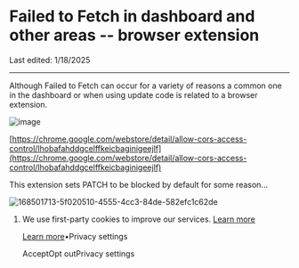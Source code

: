 # Failed to Fetch in dashboard and other areas -- browser extension

Last edited: 1/18/2025

* * *

Although Failed to Fetch can occur for a variety of reasons a common one in the dashboard or when using update code is related to a browser extension.

![image](https://supabase.com/docs/img/troubleshooting/7fe991ac-40ea-4628-a5e3-181d706225ea.png)

[https://chrome.google.com/webstore/detail/allow-cors-access-control/lhobafahddgcelffkeicbaginigeejlf](https://chrome.google.com/webstore/detail/allow-cors-access-control/lhobafahddgcelffkeicbaginigeejlf)

This extension sets PATCH to be blocked by default for some reason...

![168501713-5f020510-4555-4cc3-84de-582efc1c62de](https://github.com/supabase/supabase/assets/54564956/c61b9292-2954-4c68-8129-995941f36210)

1. We use first-party cookies to improve our services. [Learn more](https://supabase.com/privacy#8-cookies-and-similar-technologies-used-on-our-european-services)



   [Learn more](https://supabase.com/privacy#8-cookies-and-similar-technologies-used-on-our-european-services)•Privacy settings





   AcceptOpt outPrivacy settings